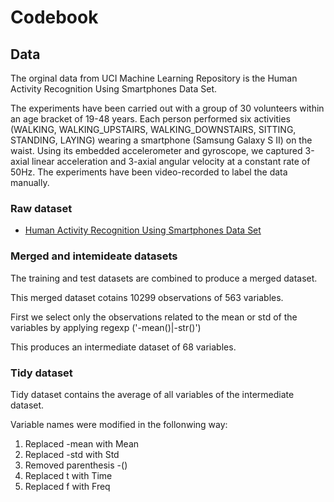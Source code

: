 Codebook
==============================================================


## Data

The orginal data from UCI Machine Learning Repository is the Human Activity Recognition Using Smartphones Data Set. 

The experiments have been carried out with a group of 30 volunteers within an age bracket of 19-48 years. Each person performed six activities (WALKING, WALKING_UPSTAIRS, WALKING_DOWNSTAIRS, SITTING, STANDING, LAYING) wearing a smartphone (Samsung Galaxy S II) on the waist. Using its embedded accelerometer and gyroscope, we captured 3-axial linear acceleration and 3-axial angular velocity at a constant rate of 50Hz. The experiments have been video-recorded to label the data manually. 

### Raw dataset

- [Human Activity Recognition Using Smartphones Data Set](https://d396qusza40orc.cloudfront.net/getdata%2Fprojectfiles%2FUCI%20HAR%20Dataset.zip ) 

### Merged and intemideate datasets

The training and test datasets are combined to produce a merged dataset.

This merged dataset cotains 10299 observations of 563 variables.

First we select only the observations related to the mean or std of the variables by applying regexp ('-mean()|-str()')

This produces an intermediate dataset of 68 variables.

### Tidy dataset

Tidy dataset contains the average of all variables of the intermediate dataset. 

Variable names were modified in the follonwing way:

 1. Replaced -mean with Mean
 2. Replaced -std with Std
 3. Removed parenthesis -()
 4. Replaced t with Time 
 5. Replaced f with Freq 
